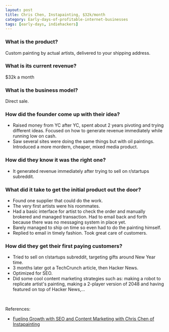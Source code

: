 ```yaml
---
layout: post
title: Chris Chen, Instapainting, $32k/month
category: Early-days-of-profitable-internet-businesses
tags: [early-days, indiehackers]
---
```


### What is the product?

Custom painting by actual artists, delivered to your shipping address.

### What is its current revenue?

$32k a month

### What is the business model?

Direct sale.

### How did the founder come up with their idea?

- Raised money from YC after YC, spent about 2 years pivoting and trying
  different ideas. Focused on how to generate revenue immediately while running
  low on cash.
- Saw several sites were doing the same things but with oil paintings.
  Introduced a more mordern, cheaper, mixed media product.

### How did they know it was the right one?

- It generated revenue immediately after trying to sell on r/startups
  subreddit.

### What did it take to get the initial product out the door?

- Found one supplier that could do the work.
- The very first artists were his roommates.
- Had a basic interface for artist to check the order and manually brokered and
  managed transaction. Had to email back and forth because there was no
  messaging system in place yet.
- Barely managed to ship on time so even had to do the painting himself.
- Replied to email in timely fashion. Took great care of customers.

### How did they get their first paying customers?

- Tried to sell on r/startups subreddit, targeting gifts around New Year time.
- 3 months later got a TechCrunch article, then Hacker News.
- Optimized for SEO.
- Did some cool content marketing strategies such as: making a robot to
  replicate artist's painting, making a 2-player version of 2048 and having
  featured on top of Hacker News,...

<br>

References:
- [Fueling Growth with SEO and Content Marketing with Chris Chen of Instapainting](https://www.indiehackers.com/podcast/002-chris-chen-of-instapainting)
